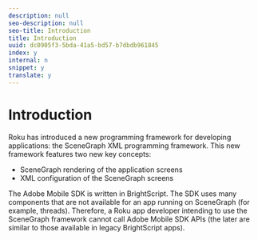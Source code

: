 ```yaml
---
description: null
seo-description: null
seo-title: Introduction
title: Introduction
uuid: dc0905f3-5bda-41a5-bd57-b7dbdb961845
index: y
internal: n
snippet: y
translate: y
---
```


# Introduction

Roku has introduced a new programming framework for developing applications: the SceneGraph XML programming framework. This new framework features two new key concepts:


* SceneGraph rendering of the application screens
* XML configuration of the SceneGraph screens


The Adobe Mobile SDK is written in BrightScript. The SDK uses many components that are not available for an app running on SceneGraph (for example, threads). Therefore, a Roku app developer intending to use the SceneGraph framework cannot call Adobe Mobile SDK APIs (the later are similar to those available in legacy BrightScript apps). 
